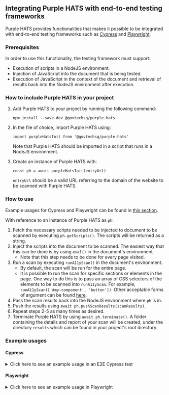 ## Integrating Purple HATS with end-to-end testing frameworks
Purple HATS provides functionalities that makes it possible to be integrated with end-to-end testing frameworks such as [Cypress](https://www.cypress.io/) and [Playwright](https://playwright.dev/).

### Prerequisites
In order to use this functionality, the testing framework must support:
- Execution of scripts in a NodeJS environment.
- Injection of JavaScript into the document that is being tested.
- Execution of JavaScript in the context of the document and retrieval of results back into the NodeJS environment after execution.

### How to include Purple HATS in your project
1. Add Purple HATS to your project by running the following command:

    `npm install --save-dev @govtechsg/purple-hats`
2. In the file of choice, import Purple HATS using:
    
    `import purpleHatsInit from '@govtechsg/purple-hats'`

    Note that Purple HATS should be imported in a script that runs in a NodeJS environment.

3. Create an instance of Purple HATS with:

    `const ph = await purpleHatsInit(entryUrl)`

    `entryUrl` should be a valid URL referring to the domain of the website to be scanned with Purple HATS.

### How to use
Example usages for Cypress and Playwright can be found in [this section](#example-usages).

With reference to an instance of Purple HATS as `ph`:
1. Fetch the necessary scripts needed to be injected to document to be scanned by executing `ph.getScripts()`. The scripts will be returned as a string.
2. Inject the scripts into the document to be scanned. The easiest way that this can be done is by using `eval()` in the document's environment.
    - Note that this step needs to be done for every page visited.
3. Run a scan by executing `runA11yScan()` in the document's environment.
    - By default, the scan will be run for the entire page.
    - It is possible to run the scan for specific sections or elements in the page. One way to do this is to pass an array of CSS selectors of the elements to be scanned into `runA11yScan`. For example, `runA11yScan(['#my-component', 'button'])`. Other acceptable forms of argument can be found [here](https://github.com/dequelabs/axe-core/blob/develop/doc/API.md#context-parameter).
4. Pass the scan results back into the NodeJS environment where `ph` is in. 
5. Push the results using `await ph.pushScanResults(scanResults)`.
6. Repeat steps 2-5 as many times as desired.
7. Terminate Purple HATS by using `await ph.terminate()`. A folder containing the details and report of your scan will be created, under the directory `results` which can be found in your project's root directory.

### Example usages
#### Cypress
<details>
<summary>Click here to see an example usage in an E2E Cypress test</summary>
In <code>cypress.config.js</code>:
    
    import { defineConfig } from "cypress";
    import purpleHatsInit from 'purple-hats';

    const ph = await purpleHatsInit("https://govtechsg.github.io");

    export default defineConfig({
    e2e: {
        setupNodeEvents(on, config) {
        on('task', {
            getPhScripts() {
                return ph.getScripts();
            },
            async pushPhScanResults(res) {
                await ph.pushScanResults(res);
                return null;
            },
            async terminatePh() {
                await ph.terminate();
                return null;
            }
        });
        },
    },
    });

In <code>support/commands.js</code>:

    Cypress.Commands.add('injectPhScripts', () => {
        cy.task('getPhScripts').then(s => {
            cy.window().then(win => {
                win.eval(s);
            })
        })
    })

    Cypress.Commands.add('runPhScan', (elements) => {
        cy.window().then(async win => {
            const res = await win.runA11yScan(elements);
            cy.task('pushPhScanResults', res);
        })
    })

    Cypress.Commands.add('terminatePh', () => {
        cy.task('terminatePh')
    })

In <code>e2e/spec.cy.js</code>:
    
    describe("template spec", () => {
        it("passes", () => {
            cy.visit("https://govtechsg.github.io/purple-banner-embeds/purple-integrated-scan-example.htm");
            cy.injectPhScripts();
            cy.runPhScan();
        
            cy.contains('Click Me').click();
            // Run a scan on <input> and <button> elements
            cy.runPhScan(['input', 'button']);
        });
    });

    after(() => {
        cy.terminatePh();
    })
</details>

#### Playwright
<details>
    <summary>Click here to see an example usage in Playwright</summary>

    import { chromium } from 'playwright';
    import purpleHatsInit from 'purple-hats';

    const ph = await purpleHatsInit('https://govtechsg.github.io');

    (async () => {
        const browser = await chromium.launch({
            headless: false,
        });
        const context = await browser.newContext();
        const page = await context.newPage();

        const runPhScan = async (elementsToScan) => {
            const scanRes = await page.evaluate(
            async elementsToScan => await runA11yScan(elementsToScan),
            elementsToScan,
            );
            await ph.pushScanResults(scanRes);
        };

        await page.goto('https://govtechsg.github.io/purple-banner-embeds/purple-integrated-scan-example.htm');
        await page.evaluate(ph.getScripts());
        await runPhScan();

        await page.getByRole('button', { name: 'Click Me' }).click();
        // Run a scan on <input> and <button> elements
        await runPhScan(['input', 'button'])

        // ---------------------
        await context.close();
        await browser.close();
        await ph.terminate();
    })();
</details>
